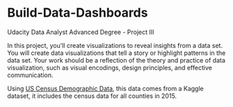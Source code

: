 # Build-Data-Dashboards
Udacity Data Analyst Advanced Degree - Project III

In this project, you'll create visualizations to reveal insights from a data set. You will create data visualizations that tell a story or highlight patterns in the data set. Your work should be a reflection of the theory and practice of data visualization, such as visual encodings, design principles, and effective communication.

Using [US Census Demographic Data](https://www.kaggle.com/datasets/muonneutrino/us-census-demographic-data?datasetId=7001&select=acs2015_county_data.csv), this data comes from a Kaggle dataset, it includes the census data for all counties in 2015.
